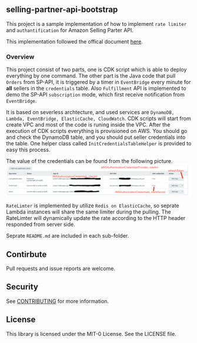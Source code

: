 ##  selling-partner-api-bootstrap

This project is a sample implementation of how to implement `rate limiter` and `authantification` for Amazon Selling Parter API.

This implementation followed the offical document [here](https://github.com/amzn/selling-partner-api-docs).

### Overview
This project consist of two parts, one is CDK script which is able to deploy everything by one command. The other part is the Java code that pull `Orders` from SP-API, it is triggered by a timer in `EventBridge` every minute for **all** sellers in the `credentials` table. Also `Fulfillment` API is implemented to demo the SP-API `subscription` mode, which first receive notification from `EventBridge`. 

It is based on severless archtecture, and used services are `DynamoDB, Lambda, EventBridge, ElasticCache, CloudWatch`. CDK scripts will start from create VPC and most of the code is runing inside the VPC. After the execution of CDK scripts everything is provisioned on AWS. You should go and check the DynamoDB table, and you should put seller credentials into the table. One helper class called `InitCredentialsTableHelper` is provided to easy this process.

The value of the credentials can be found from the following picture.
![credentials.png](doc/credentials.png)


`RateLimter` is implemented by utilize `Redis on ElasticCache`, so seprate Lambda instances will share the same limiter during the pulling. The RateLimter will dynamically update the rate according to the HTTP header responded from server side.

Seprate `README.md` are included in each sub-folder.


## Contirbute
Pull requests and issue reports are welcome.

## Security

See [CONTRIBUTING](CONTRIBUTING.md#security-issue-notifications) for more information.

## License

This library is licensed under the MIT-0 License. See the LICENSE file.

